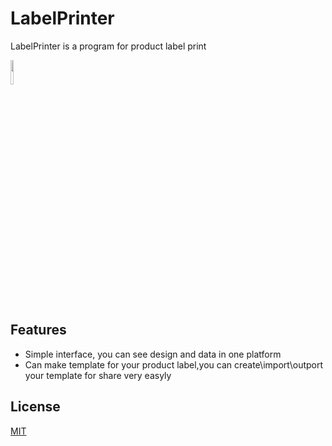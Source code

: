 # LabelPrinter
LabelPrinter is a program for product label print

<img src="https://wx1.sbimg.cn/2020/07/18/CNK22.th.png" width="10%">

## Features

- Simple interface, you can see design and data in one platform
- Can make template for your product label,you can create\import\outport your template for share very easyly

## License

[MIT](LICENSE)
